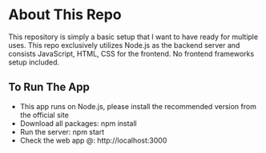 # About This Repo
This repository is simply a basic setup that I want to have ready for multiple uses. This repo exclusively utilizes Node.js as the backend server and consists JavaScript, HTML, CSS for the frontend. No frontend frameworks setup included.

## To Run The App

* This app runs on Node.js, please install the recommended version from the official site
* Download all packages: npm install
* Run the server: npm start
* Check the web app @: http://localhost:3000
